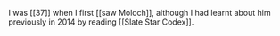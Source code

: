 I was [[37]] when I first [[saw Moloch]], although I had learnt about him previously in 2014 by reading [[Slate Star Codex]].
